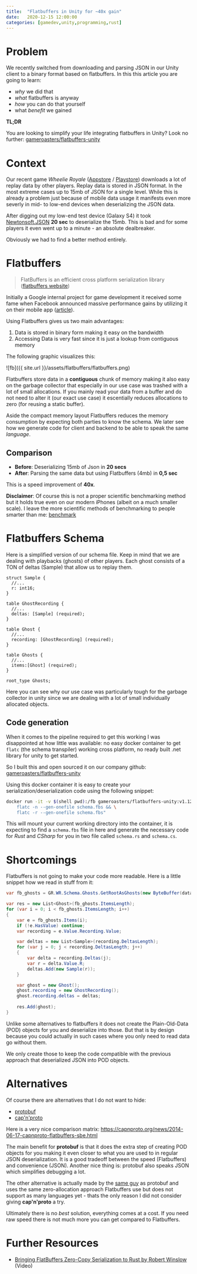 ```yaml
---
title:  "Flatbuffers in Unity for ~40x gain"
date:   2020-12-15 12:00:00
categories: [gamedev,unity,programming,rust]
---
```


# Problem

We recently switched from downloading and parsing JSON in our Unity client to a binary format based on flatbuffers.
In this this article you are going to learn:

* *why* we did that
* *what* flatbuffers is anyway
* *how* you can do that yourself
* what *benefit* we gained

**TL;DR**

You are looking to simplify your life integrating flatbuffers in Unity? Look no further: [gameroasters/flatbuffers-unity](https://github.com/gameroasters/flatbuffers-unity-docker)

# Context

Our recent game *Wheelie Royale* ([Appstore](https://apps.apple.com/US/app/id1518264893) / [Playstore](https://play.google.com/store/apps/details?id=com.gameroasters.wheelieroyale&hl=en&gl=US)) downloads a lot of replay data by other players. Replay data is stored in JSON format. In the most extreme cases up to 15mb of JSON for a single level.
While this is already a problem just because of mobile data usage it manifests even more severly in mid- to low-end devices when deserializing the JSON data.

After digging out my low-end test device (Galaxy S4) it took [Newtonsoft.JSON](https://www.newtonsoft.com/json) **20 sec** to deserialize the 15mb. This is bad and for some players it even went up to a minute - an absolute dealbreaker.

Obviously we had to find a better method entirely.

# Flatbuffers

> FlatBuffers is an efficient cross platform serialization library ([flatbuffers website](https://google.github.io/flatbuffers/))

Initially a Google internal project for game development it received some fame when Facebook announced massive performance gains by utilizing it on their mobile app ([article](https://engineering.fb.com/2015/07/31/android/improving-facebook-s-performance-on-android-with-flatbuffers/)).

Using Flatbuffers gives us two main advantages:

1. Data is stored in binary form making it easy on the bandwidth
2. Accessing Data is very fast since it is just a lookup from contiguous memory

The following graphic visualizes this:

![fb]({{ site.url }}/assets/flatbuffers/flatbuffers.png)

Flatbuffers store data in a **contiguous** chunk of memory making it also easy on the garbage collector that especially in our use case was trashed with a lot of small allocations.
If you mainly read your data from a buffer and do not need to alter it (our exact use case) it escentially reduces allocations to zero (for reusing a static buffer).

Aside the compact memory layout Flatbuffers reduces the memory consumption by expecting both parties to know the schema. We later see how we generate code for client and backend to be able to speak the same *language*.

## Comparison

- **Before**: Deserializing 15mb of Json in **20 secs**
- **After**: Parsing the same data but using Flatbuffers (4mb) in **0,5 sec**

This is a speed improvement of **40x**.

**Disclaimer**: Of course this is not a proper scientific benchmarking method but it holds true even on our modern iPhones (albeit on a much smaller scale). I leave the more scientific methods of benchmarking to people smarter than me: 
[benchmark](https://google.github.io/flatbuffers/flatbuffers_benchmarks.html)

# Flatbuffers Schema

Here is a simplified version of our schema file. Keep in mind that we are dealing with playbacks (ghosts) of other players. Each ghost consists of a TON of deltas (Sample) that allow us to replay them.

```fbs
struct Sample {
  //...
  r: int16;
}

table GhostRecording {
  //...
  deltas: [Sample] (required);
}

table Ghost {
  //...
  recording: [GhostRecording] (required);
}

table Ghosts {
  //...
  items:[Ghost] (required);
}

root_type Ghosts;
```

Here you can see why our use case was particularly tough for the garbage collector in unity since we are dealing with a lot of small individually allocated objects.

## Code generation

When it comes to the pipeline required to get this working I was disappointed at how little was available: no easy docker container to get `flatc` (the schema transpiler) working cross platform, no ready built .net library for unity to get started. 

So I built this and open sourced it on our company github: [gameroasters/flatbuffers-unity](https://github.com/gameroasters/flatbuffers-unity-docker)

Using this docker container it is easy to create your serialization/deserialization code using the following snippet:

```sh
docker run -it -v $(shell pwd):/fb gameroasters/flatbuffers-unity:v1.12.0 /bin/bash -c "cd /fb && \
	flatc -n --gen-onefile schema.fbs && \
	flatc -r --gen-onefile schema.fbs"
```

This will mount your current working directory into the container, it is expecting to find a `schema.fbs` file in here and generate the necessary code for *Rust* and *CSharp* for you in two file called `schema.rs` and `schema.cs`.

# Shortcomings

Flatbuffers is not going to make your code more readable. Here is a little snippet how we read in stuff from it:

```cs
var fb_ghosts = GR.WR.Schema.Ghosts.GetRootAsGhosts(new ByteBuffer(data));

var res = new List<Ghost>(fb_ghosts.ItemsLength);
for (var i = 0; i < fb_ghosts.ItemsLength; i++)
{
    var e = fb_ghosts.Items(i);
    if (!e.HasValue) continue;
    var recording = e.Value.Recording.Value;

    var deltas = new List<Sample>(recording.DeltasLength);
    for (var j = 0; j < recording.DeltasLength; j++)
    {
        var delta = recording.Deltas(j);
        var r = delta.Value.R;
        deltas.Add(new Sample(r));
    }

    var ghost = new Ghost();
    ghost.recording = new GhostRecording(); 
    ghost.recording.deltas = deltas;
  
    res.Add(ghost);
}
```

Unlike some alternatives to flatbuffers it does not create the Plain-Old-Data (POD) objects for you and deserialize into those. But that is by design because you could actually in such cases where you only need to read data go without them. 

We only create those to keep the code compatible with the previous approach that deserialized JSON into POD objects.

# Alternatives

Of course there are alternatives that I do not want to hide:

* [protobuf](https://developers.google.com/protocol-buffers)
* [cap'n'proto](https://github.com/capnproto/capnproto)

Here is a very nice comparison matrix: https://capnproto.org/news/2014-06-17-capnproto-flatbuffers-sbe.html

The main benefit for **protobuf** is that it does the extra step of creating POD objects for you making it even closer to what you are used to in regular JSON deserialization. It is a good tradeoff between the speed (Flatbuffers) and convenience (JSON). Another nice thing is: protobuf also speaks JSON which simplifies debugging a lot.

The other alternative is actually made by the [same guy](https://stackoverflow.com/a/25370932/1397367) as protobuf and uses the same zero-allocation approach Flatbuffers use but does not support as many languages yet - thats the only reason I did not consider giving **cap'n'proto** a try.

Ultimately there is no *best* solution, everything comes at a cost. If you need raw speed there is not much more you can get compared to Flatbuffers.

# Further Resources

* [Bringing FlatBuffers Zero-Copy Serialization to Rust by Robert Winslow](https://www.youtube.com/watch?v=YsiQDX20lXI) (Video)